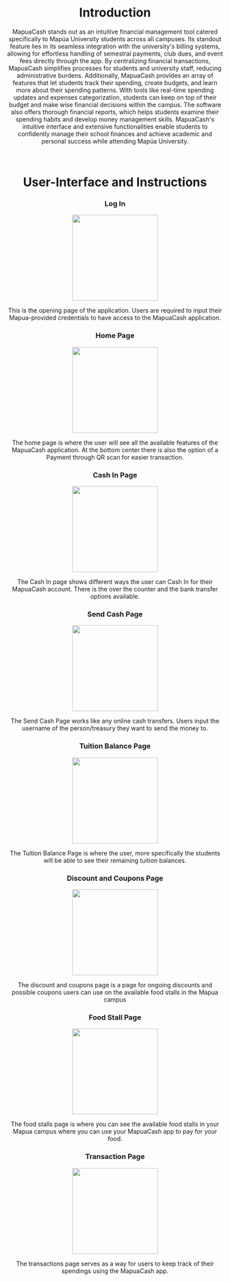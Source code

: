 <h1 align="center"> Introduction </h1>
 <p align="center">
    MapuaCash stands out as an intuitive financial management tool catered specifically to
    Mapúa University students across all campuses. Its standout feature lies in its seamless 
    integration with the university's billing systems, allowing for effortless handling of 
    semestral payments, club dues, and event fees directly through the app. By centralizing 
    financial transactions, MapuaCash simplifies processes for students and university staff, 
    reducing administrative burdens. Additionally, MapuaCash provides an array of features that let students track their 
    spending, create budgets, and learn more about their spending patterns. With tools like 
    real-time spending updates and expenses categorization, students can keep on top of their 
    budget and make wise financial decisions within the campus. The software also offers 
    thorough financial reports, which helps students examine their spending habits and 
    develop money management skills. MapuaCash's intuitive interface and extensive 
    functionalities enable students to confidently manage their school finances and achieve 
    academic and personal success while attending Mapúa University.
  </p>

<br>
<h1 align="center"> User-Interface and Instructions </h1>

<h3 align="center"> Log In</h3>
<div align="center">
  <img src="Assets/LogIn.png" width="200">
</div>
 <p align="center">
   This is the opening page of the
   application. Users are required
   to input their Mapua-provided
   credentials to have access to
   the MapuaCash application.
 </p>
<h3 align="center"> Home Page</h3>
<div align="center">
  <img src="Assets/HomePage.png" width="200">
</div>
 <p align="center">
   The home page is where the
   user will see all the available
   features of the MapuaCash
   application. At the bottom
   center there is also the option
   of a Payment through QR scan
   for easier transaction.
 </p>
<h3 align="center"> Cash In Page</h3>
<div align="center">
  <img src="Assets/CashIn.png" width="200">
</div>
 <p align="center">
  The Cash In page shows
  different ways the user can
  Cash In for their MapuaCash
  account. There is the over the
  counter and the bank transfer
  options available.
 </p>
<h3 align="center"> Send Cash Page</h3>
<div align="center">
  <img src="Assets/SendCash.png" width="200">
</div>
 <p align="center">
   The Send Cash Page works like
   any online cash transfers.
   Users input the username of
   the person/treasury they want
   to send the money to.
 </p>
<h3 align="center"> Tuition Balance Page</h3>
<div align="center">
  <img src="Assets/TuitionBal.png" width="200">
</div>
 <p align="center">
  The Tuition Balance Page is
  where the user, more
  specifically the students will
  be able to see their remaining
  tuition balances.

 </p>
<h3 align="center"> Discount and Coupons Page</h3>
<div align="center">
  <img src="Assets/Discount.png" width="200">
</div>
 <p align="center">
  The discount and coupons
  page is a page for ongoing
  discounts and possible
  coupons users can use on
  the available food stalls in the
  Mapua campus
 </p>
<h3 align="center"> Food Stall Page</h3>
<div align="center">
  <img src="Assets/Food Stalls.png" width="200">
</div>
 <p align="center">
   The food stalls page is where
  you can see the available food
  stalls in your Mapua campus
  where you can use your
  MapuaCash app to pay for your
  food.
 </p>
<h3 align="center"> Transaction Page</h3>
<div align="center">
  <img src="Assets/Transaction.png" width="200">
</div>
 <p align="center">
   The transactions page serves
   as a way for users to keep
   track of their spendings using
   the MapuaCash app.
 </p>
